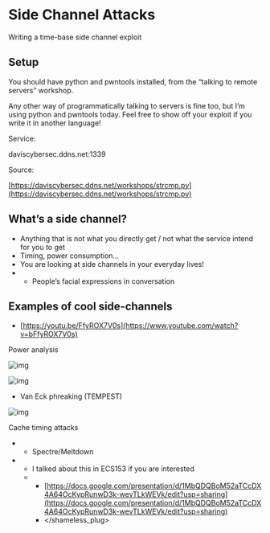 # Side Channel Attacks

Writing a time-base side channel exploit

## Setup

You should have python and pwntools installed, from the “talking to remote servers” workshop.

Any other way of programmatically talking to servers is fine too, but I’m using python and pwntools today. Feel free to show off your exploit if you write it in another language!

Service:

daviscybersec.ddns.net:1339

Source:

[https://daviscybersec.ddns.net/workshops/strcmp.py](https://daviscybersec.ddns.net/workshops/strcmp.py)

## What’s a side channel?

* Anything that is not what you directly get / not what the service intend for you to get
* Timing, power consumption...
* You are looking at side channels in your everyday lives!
* * People’s facial expressions in conversation

## Examples of cool side-channels

* [https://youtu.be/FfyROX7V0s](https://www.youtube.com/watch?v=bFfyROX7V0s)

Power analysis

![img](https://lh5.googleusercontent.com/KwzDXl2G6ovFsehitR05KkXkOnOTxNOgmg3vBURbZv2vJlsGQ_l6ys93nEbQWxVk4HUbqZnZi_g8p2EclQxazwTvDgMx8DVKuosIu8PARIu0pGQxot1Z4YQKXoWQTB_rbw2u0yMof-4)

![img](https://lh5.googleusercontent.com/YXuKAP_dbKpmuX40lh0TKIae_nXyCOu58-5CGGEGGRE4YIoR2CNctnF3nnVjIlDuA3FekQtMMK4AZmbKCQb5s30DIbsXnM6DNy_-0eIQ-GNOld7kKLAX9jBQRxL6qFGawMmnpjrNOao)

* Van Eck phreaking \(TEMPEST\)

![img](https://lh4.googleusercontent.com/B-gN6lGzeNS4VWN9ytvVE3bCpK85h3YSqwKVmZDV5n0tR40c4XQsJDlv9nVj-VsImpICcEB6VQJrnztBZs7CM2-1DldKGkwdAqJNy0v7QAlPNYay0_oEy09oJ456y6l3zuMlzfHJnSY)

Cache timing attacks

* * Spectre/Meltdown
* * I talked about this in ECS153 if you are interested
  * * [https://docs.google.com/presentation/d/1MbQDQBoM52aTCcDX4A64OcKypRunwD3k-wevTLkWEVk/edit?usp=sharing](https://docs.google.com/presentation/d/1MbQDQBoM52aTCcDX4A64OcKypRunwD3k-wevTLkWEVk/edit?usp=sharing)
    * &lt;/shameless\_plug&gt;

